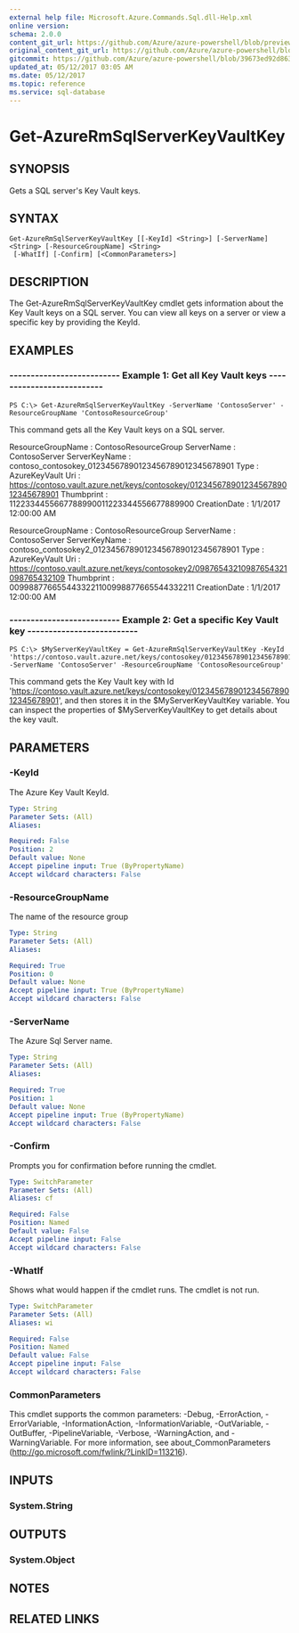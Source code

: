 ```yaml
---
external help file: Microsoft.Azure.Commands.Sql.dll-Help.xml
online version:
schema: 2.0.0
content_git_url: https://github.com/Azure/azure-powershell/blob/preview/src/ResourceManager/Sql/Commands.Sql/help/Get-AzureRmSqlServerKeyVaultKey.md
original_content_git_url: https://github.com/Azure/azure-powershell/blob/preview/src/ResourceManager/Sql/Commands.Sql/help/Get-AzureRmSqlServerKeyVaultKey.md
gitcommit: https://github.com/Azure/azure-powershell/blob/39673ed92d863c7fba7fbbdb0d919d03c552b71b
updated_at: 05/12/2017 03:05 AM
ms.date: 05/12/2017
ms.topic: reference
ms.service: sql-database
---
```


# Get-AzureRmSqlServerKeyVaultKey

## SYNOPSIS
Gets a SQL server's Key Vault keys.

## SYNTAX

```
Get-AzureRmSqlServerKeyVaultKey [[-KeyId] <String>] [-ServerName] <String> [-ResourceGroupName] <String>
 [-WhatIf] [-Confirm] [<CommonParameters>]
```

## DESCRIPTION
The Get-AzureRmSqlServerKeyVaultKey cmdlet gets information about the Key Vault keys on a SQL server.
You can view all keys on a server or view a specific key by providing the KeyId.

## EXAMPLES

### --------------------------  Example 1: Get all Key Vault keys  --------------------------
```
PS C:\> Get-AzureRmSqlServerKeyVaultKey -ServerName 'ContosoServer' -ResourceGroupName 'ContosoResourceGroup'
```

This command gets all the Key Vault keys on a SQL server.

ResourceGroupName : ContosoResourceGroup
ServerName        : ContosoServer
ServerKeyName     : contoso_contosokey_01234567890123456789012345678901
Type              : AzureKeyVault
Uri               : https://contoso.vault.azure.net/keys/contosokey/01234567890123456789012345678901
Thumbprint        : 1122334455667788990011223344556677889900
CreationDate      : 1/1/2017 12:00:00 AM

ResourceGroupName : ContosoResourceGroup
ServerName        : ContosoServer
ServerKeyName     : contoso_contosokey2_01234567890123456789012345678901
Type              : AzureKeyVault
Uri               : https://contoso.vault.azure.net/keys/contosokey2/09876543210987654321098765432109
Thumbprint        : 0099887766554433221100998877665544332211
CreationDate      : 1/1/2017 12:00:00 AM

### --------------------------  Example 2: Get a specific Key Vault key  --------------------------
```
PS C:\> $MyServerKeyVaultKey = Get-AzureRmSqlServerKeyVaultKey -KeyId 'https://contoso.vault.azure.net/keys/contosokey/01234567890123456789012345678901' -ServerName 'ContosoServer' -ResourceGroupName 'ContosoResourceGroup'
```

This command gets the Key Vault key with Id 'https://contoso.vault.azure.net/keys/contosokey/01234567890123456789012345678901', and then stores it in the $MyServerKeyVaultKey variable.
You can inspect the properties of $MyServerKeyVaultKey to get details about the key vault.

## PARAMETERS

### -KeyId
The Azure Key Vault KeyId.

```yaml
Type: String
Parameter Sets: (All)
Aliases: 

Required: False
Position: 2
Default value: None
Accept pipeline input: True (ByPropertyName)
Accept wildcard characters: False
```

### -ResourceGroupName
The name of the resource group

```yaml
Type: String
Parameter Sets: (All)
Aliases: 

Required: True
Position: 0
Default value: None
Accept pipeline input: True (ByPropertyName)
Accept wildcard characters: False
```

### -ServerName
The Azure Sql Server name.

```yaml
Type: String
Parameter Sets: (All)
Aliases: 

Required: True
Position: 1
Default value: None
Accept pipeline input: True (ByPropertyName)
Accept wildcard characters: False
```

### -Confirm
Prompts you for confirmation before running the cmdlet.

```yaml
Type: SwitchParameter
Parameter Sets: (All)
Aliases: cf

Required: False
Position: Named
Default value: False
Accept pipeline input: False
Accept wildcard characters: False
```

### -WhatIf
Shows what would happen if the cmdlet runs.
The cmdlet is not run.

```yaml
Type: SwitchParameter
Parameter Sets: (All)
Aliases: wi

Required: False
Position: Named
Default value: False
Accept pipeline input: False
Accept wildcard characters: False
```

### CommonParameters
This cmdlet supports the common parameters: -Debug, -ErrorAction, -ErrorVariable, -InformationAction, -InformationVariable, -OutVariable, -OutBuffer, -PipelineVariable, -Verbose, -WarningAction, and -WarningVariable. For more information, see about_CommonParameters (http://go.microsoft.com/fwlink/?LinkID=113216).

## INPUTS

### System.String

## OUTPUTS

### System.Object

## NOTES

## RELATED LINKS

